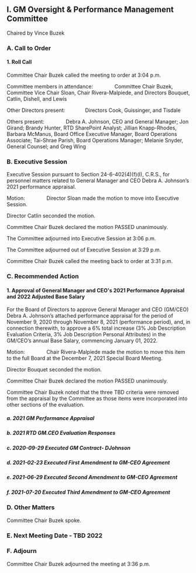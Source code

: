 ## I. GM Oversight & Performance Management Committee

Chaired by Vince Buzek

### A. Call to Order

#### 1. Roll Call

Committee Chair Buzek called the meeting to order at 3:04 p.m.

Committee members in attendance:               Committee Chair Buzek, Committee Vice Chair Sloan, Chair Rivera-Malpiede, and Directors Bouquet, Catlin, Dishell, and Lewis

Other Directors present:              Directors Cook, Guissinger, and Tisdale

Others present:               Debra A. Johnson, CEO and General Manager; Jon Girand; Brandy Hunter, RTD SharePoint Analyst; Jillian Knapp-Rhodes, Barbara McManus, Board Office Executive Manager, Board Operations Associate; Tai-Shrae Parish, Board Operations Manager; Melanie Snyder, General Counsel; and Greg Wing

### B. Executive Session

Executive Session pursuant to Section 24-6-402(4)(f)(I), C.R.S., for personnel matters related to General Manager and CEO Debra A. Johnson’s 2021 performance appraisal.

Motion:               Director Sloan made the motion to move into Executive Session.

Director Catlin seconded the motion.

Committee Chair Buzek declared the motion PASSED unanimously.

The Committee adjourned into Executive Session at 3:06 p.m.

The Committee adjourned out of Executive Session at 3:29 p.m.

Committee Chair Buzek called the meeting back to order at 3:31 p.m.

### C. Recommended Action

#### 1. Approval of General Manager and CEO's 2021 Performance Appraisal and 2022 Adjusted Base Salary

For the Board of Directors to approve General Manager and CEO (GM/CEO) Debra A. Johnson’s attached performance appraisal for the period of November 9, 2020 through November 8, 2021 (performance period), and, in connection therewith, to approve a 6% total increase (3% Job Description Evaluation Criteria, 3% Job Description Personal Attributes) in the GM/CEO’s annual Base Salary, commencing January 01, 2022.

Motion:               Chair Rivera-Malpiede made the motion to move this item to the full Board at the December 7, 2021 Special Board Meeting.

Director Bouquet seconded the motion.

Committee Chair Buzek declared the motion PASSED unanimously.

Committee Chair Buzek noted that the three TBD criteria were removed from the appraisal by the Committee as those items were incorporated into other sections of the evaluation.

##### a. 2021 GM Performance Appraisal

##### b. 2021 RTD GM.CEO Evaluation Responses

##### c. 2020-09-29  Executed GM Contract- DJohnson

##### d. 2021-02-23 Executed First Amendment to GM-CEO Agreement

##### e. 2021-06-29 Executed Second Amendment to GM-CEO Agreement

##### f. 2021-07-20 Executed Third Amendment to GM-CEO Agreement

### D. Other Matters

Committee Chair Buzek spoke.

### E. Next Meeting Date - TBD 2022

### F. Adjourn

Committee Chair Buzek adjourned the meeting at 3:36 p.m.
